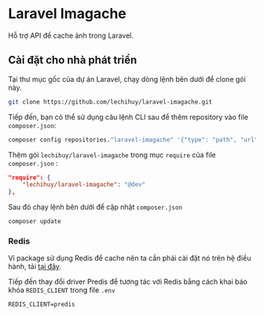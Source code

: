 # Laravel Imagache
Hỗ trợ API để cache ảnh trong Laravel.

## Cài đặt cho nhà phát triển

Tại thư mục gốc của dự án Laravel, chạy dòng lệnh bên dưới để clone gói này.

```sh
git clone https://github.com/lechihuy/laravel-imagache.git
```

Tiếp đến, bạn có thể sử dụng câu lệnh CLI sau để thêm repository vào file `composer.json`:

```sh
composer config repositories."laravel-imagache" '{"type": "path", "url": "./laravel-imagache"}' --file composer.json
```

Thêm gói `lechihuy/laravel-imagache` trong mục `require` của file `composer.json` :

```json
"require": {
    "lechihuy/laravel-imagache": "@dev"
},
```

Sau đó chạy lệnh bên dưới để cập nhật `composer.json`

```
composer update
```

### Redis
Vì package sử dụng Redis để cache nên ta cần phải cài đặt nó trên hệ điều hành, tải [tại đây](https://redis.io/).

Tiếp đến thay đổi driver Predis để tương tác với Redis bằng cách khai báo khóa `REDIS_CLIENT` trong file `.env`

```
REDIS_CLIENT=predis
```